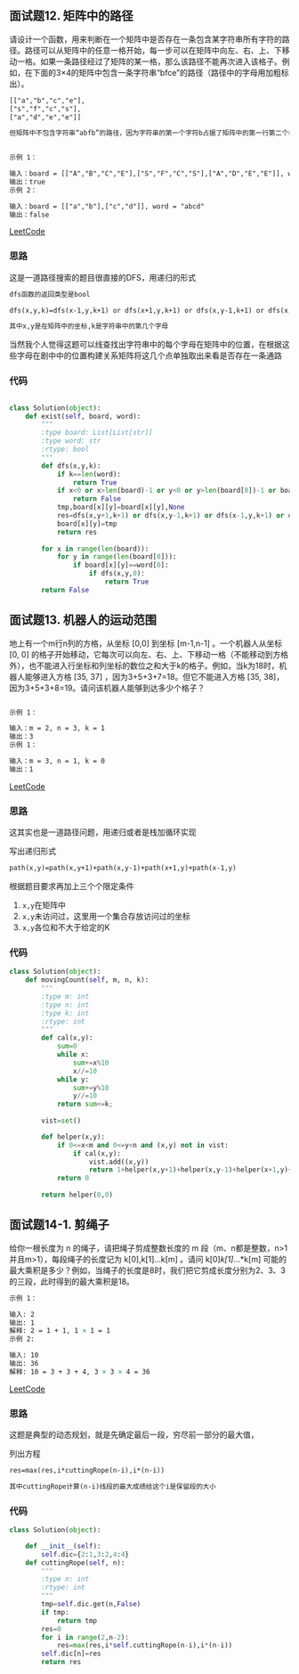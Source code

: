 ## 面试题12. 矩阵中的路径

请设计一个函数，用来判断在一个矩阵中是否存在一条包含某字符串所有字符的路径。路径可以从矩阵中的任意一格开始，每一步可以在矩阵中向左、右、上、下移动一格。如果一条路径经过了矩阵的某一格，那么该路径不能再次进入该格子。例如，在下面的3×4的矩阵中包含一条字符串“bfce”的路径（路径中的字母用加粗标出）。
```tex
[["a","b","c","e"],
["s","f","c","s"],
["a","d","e","e"]]

但矩阵中不包含字符串“abfb”的路径，因为字符串的第一个字符b占据了矩阵中的第一行第二个格子之后，路径不能再次进入这个格子。

 
示例 1：

输入：board = [["A","B","C","E"],["S","F","C","S"],["A","D","E","E"]], word = "ABCCED"
输出：true
示例 2：

输入：board = [["a","b"],["c","d"]], word = "abcd"
输出：false

```
[LeetCode](https://leetcode-cn.com/problems/ju-zhen-zhong-de-lu-jing-lcof)

### 思路

这是一道路径搜索的题目很直接的DFS，用递归的形式
```tex
dfs函数的返回类型是bool

dfs(x,y,k)=dfs(x-1,y,k+1) or dfs(x+1,y,k+1) or dfs(x,y-1,k+1) or dfs(x,y+1,k+1)

其中x,y是在矩阵中的坐标,k是字符串中的第几个字母

```
当然我个人觉得这题可以线查找出字符串中的每个字母在矩阵中的位置，在根据这些字母在剧中中的位置构建关系矩阵将这几个点单独取出来看是否存在一条通路

### 代码

```python

class Solution(object):
    def exist(self, board, word):
        """
        :type board: List[List[str]]
        :type word: str
        :rtype: bool
        """
        def dfs(x,y,k):
            if k==len(word):
                return True
            if x<0 or x>len(board)-1 or y<0 or y>len(board[0])-1 or board[x][y]!=word[k]:
                return False
            tmp,board[x][y]=board[x][y],None
            res=dfs(x,y+1,k+1) or dfs(x,y-1,k+1) or dfs(x-1,y,k+1) or dfs(x+1,y,k+1)
            board[x][y]=tmp
            return res
        
        for x in range(len(board)):
            for y in range(len(board[0])):
                if board[x][y]==word[0]:
                    if dfs(x,y,0):
                        return True
        return False


```


## 面试题13. 机器人的运动范围

地上有一个m行n列的方格，从坐标 [0,0] 到坐标 [m-1,n-1] 。一个机器人从坐标 [0, 0] 的格子开始移动，它每次可以向左、右、上、下移动一格（不能移动到方格外），也不能进入行坐标和列坐标的数位之和大于k的格子。例如，当k为18时，机器人能够进入方格 [35, 37] ，因为3+5+3+7=18。但它不能进入方格 [35, 38]，因为3+5+3+8=19。请问该机器人能够到达多少个格子？

```tex

示例 1：

输入：m = 2, n = 3, k = 1
输出：3
示例 1：

输入：m = 3, n = 1, k = 0
输出：1

```
[LeetCode](https://leetcode-cn.com/problemsji-qi-ren-de-yun-dong-fan-wei-lcof)

### 思路

这其实也是一道路径问题，用递归或者是栈加循环实现

写出递归形式
```tex
path(x,y)=path(x,y+1)+path(x,y-1)+path(x+1,y)+path(x-1,y)
```
根据题目要求再加上三个个限定条件

1. `x,y`在矩阵中
2. `x,y`未访问过，这里用一个集合存放访问过的坐标
3. `x,y`各位和不大于给定的K

### 代码
```python
class Solution(object):
    def movingCount(self, m, n, k):
        """
        :type m: int
        :type n: int
        :type k: int
        :rtype: int
        """
        def cal(x,y):
            sum=0
            while x:
                sum+=x%10
                x//=10
            while y:
                sum+=y%10
                y//=10
            return sum<=k;
        
        vist=set()

        def helper(x,y):
            if 0<=x<m and 0<=y<n and (x,y) not in vist:
                if cal(x,y):
                    vist.add((x,y))
                    return 1+helper(x,y+1)+helper(x,y-1)+helper(x+1,y)+helper(x,y-1)
            return 0
        
        return helper(0,0)

```

## 面试题14-1. 剪绳子

给你一根长度为 n 的绳子，请把绳子剪成整数长度的 m 段（m、n都是整数，n>1并且m>1），每段绳子的长度记为 k[0],k[1]...k[m] 。请问 k[0]*k[1]*...*k[m] 可能的最大乘积是多少？例如，当绳子的长度是8时，我们把它剪成长度分别为2、3、3的三段，此时得到的最大乘积是18。
```tex
示例 1：

输入: 2
输出: 1
解释: 2 = 1 + 1, 1 × 1 = 1
示例 2:

输入: 10
输出: 36
解释: 10 = 3 + 3 + 4, 3 × 3 × 4 = 36
```
[LeetCode](https://leetcode-cn.com/problems/jian-sheng-zi-lcof)


### 思路
这题是典型的动态规划，就是先确定最后一段，穷尽前一部分的最大值，

列出方程
```tex
res=max(res,i*cuttingRope(n-i),i*(n-i))

其中cuttingRope计算(n-i)线段的最大成绩给这个i是保留段的大小

```

### 代码
```python
class Solution(object):

    def __init__(self):
        self.dic={2:1,3:2,4:4}
    def cuttingRope(self, n):
        """
        :type n: int
        :rtype: int
        """
        tmp=self.dic.get(n,False)
        if tmp:
            return tmp
        res=0
        for i in range(2,n-2):
            res=max(res,i*self.cuttingRope(n-i),i*(n-i))
        self.dic[n]=res
        return res
```
